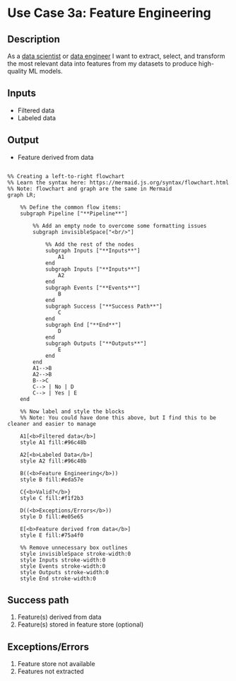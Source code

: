 # Use Case 3a: Feature Engineering

## Description

As a <a href='https://github.com/MLOps-OpenAPI/arch-diagrams/blob/main/README.md#data-scientists'>data scientist</a> or 
<a href='https://github.com/MLOps-OpenAPI/arch-diagrams/blob/main/README.md#data-engineers'>data engineer</a> 
I want to extract, select, and transform the most relevant data into features from my datasets to produce high-quality ML models. 

## Inputs

* Filtered data
* Labeled data

## Output

* Feature derived from data

```mermaid

%% Creating a left-to-right flowchart
%% Learn the syntax here: https://mermaid.js.org/syntax/flowchart.html
%% Note: flowchart and graph are the same in Mermaid
graph LR;

    %% Define the common flow items:
    subgraph Pipeline ["**Pipeline**"]
        
        %% Add an empty node to overcome some formatting issues
        subgraph invisibleSpace["<br/>"]

            %% Add the rest of the nodes
            subgraph Inputs ["**Inputs**"]
                A1 
            end
            subgraph Inputs ["**Inputs**"]
                A2 
            end
            subgraph Events ["**Events**"]
                B
            end
            subgraph Success ["**Success Path**"]
                C
            end
            subgraph End ["**End**"]
                D
            end
            subgraph Outputs ["**Outputs**"]
                E
            end
        end
        A1-->B
        A2-->B
        B-->C
        C--> | No | D
        C--> | Yes | E
    end

    %% Now label and style the blocks
    %% Note: You could have done this above, but I find this to be cleaner and easier to manage

    A1[<b>Filtered data</b>]
    style A1 fill:#96c48b

    A2[<b>Labeled Data</b>]
    style A2 fill:#96c48b

    B((<b>Feature Engineering</b>))
    style B fill:#eda57e

    C{<b>Valid?</b>}
    style C fill:#f1f2b3

    D((<b>Exceptions/Errors</b>))
    style D fill:#e05e65

    E[<b>Feature derived from data</b>]
    style E fill:#75a4f0

    %% Remove unnecessary box outlines
    style invisibleSpace stroke-width:0
    style Inputs stroke-width:0
    style Events stroke-width:0
    style Outputs stroke-width:0
    style End stroke-width:0

```


## Success path

1. Feature(s) derived from data
2. Feature(s) stored in feature store (optional)

## Exceptions/Errors

1. Feature store not available
2. Features not extracted